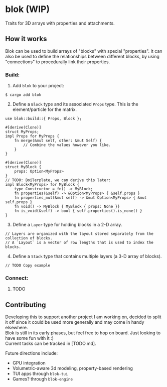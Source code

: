 
# blok (WIP)
Traits for 3D arrays with properties and attachments.

## How it works
Blok can be used to build arrays of "blocks" with special "properties".
It can also be used to define the relationships between different blocks,
by using "connections" to procedurally link their properties.

### Build:
1. Add `blok` to your project:
```
$ cargo add blok
```

2. Define a `Block` type and its associated `Props` type.
This is the element/particle for the matrix.
```
use blok::build::{ Props, Block };

#[derive(Clone)]
struct MyProps;
impl Props for MyProps {
    fn merge(&mut self, other: &mut Self) {
        // Combine the values however you like.
    }
}

#[derive(Clone)]
struct MyBlock {
    props: Option<MyProps>
}
// TODO: Boilerplate, we can derive this later:
impl Block<MyProps> for MyBlock {
    type Constructor = fn() -> MyBlock;
    fn properties(&self) -> &Option<MyProps> { &self.props }
    fn properties_mut(&mut self) -> &mut Option<MyProps> { &mut self.props }
    fn void() -> MyBlock { MyBlock { props: None }}
    fn is_void(&self) -> bool { self.properties().is_none() }
}
```

3. Define a `Layer` type for holding blocks in a 2-D array.
```
// Layers are organized with the layout stored separately from the collection of blocks.
// A `Layout` is a vector of row lengths that is used to index the blocks.
```
4. Define a `Stack` type that contains multiple layers (a 3-D array of blocks).
```
// TODO Copy example
```

### Connect:
1. TODO

## Contributing
Developing this to support another project I am working on, decided to split it off
since it could be used more generally and may come in handy elsewhere. <br>
Blok is still in its early phases, but feel free to hop on board.
Just looking to have some fun with it :) <br>
Current tasks can be tracked in [TODO.md]. <br>

Future directions include:
- GPU integration
- Volumetric-aware 3d modeling, property-based rendering
- TUI apps through `blok-tui`
- Games? through `blok-engine`
